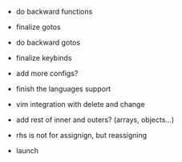 -    do backward functions
-    finalize gotos
-    do backward gotos
-    finalize keybinds
-    add more configs?
-    finish the languages support
-    vim integration with delete and change
-    add rest of inner and outers? (arrays, objects...)
-    rhs is not for assignign, but reassigning

-    launch
